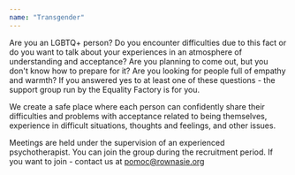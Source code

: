 ```yaml
---
name: "Transgender"
---
```


Are you an LGBTQ+ person? Do you encounter difficulties due to this fact or do you want to talk about your experiences in an atmosphere of understanding and acceptance? Are you planning to come out, but you don't know how to prepare for it? Are you looking for people full of empathy and warmth? If you answered yes to at least one of these questions - the support group run by the Equality Factory is for you.

We create a safe place where each person can confidently share their difficulties and problems with acceptance related to being themselves, experience in difficult situations, thoughts and feelings, and other issues.

Meetings are held under the supervision of an experienced psychotherapist. You can join the group during the recruitment period. If you want to join - contact us at pomoc@rownasie.org
